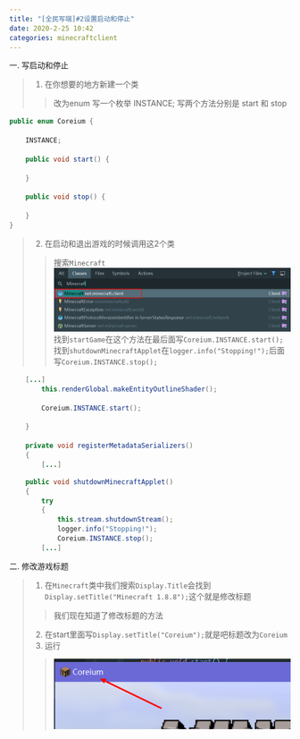 ```yaml
---
title: "[全民写端]#2设置启动和停止"
date: 2020-2-25 10:42
categories: minecraftclient
---
```


一. 写启动和停止

> 1. 在你想要的地方新建一个类 
>> 改为enum
>> 写一个枚举 INSTANCE;
>> 写两个方法分别是 start 和 stop


```java
public enum Coreium {

    INSTANCE;

    public void start() {

    }

    public void stop() {

    }
}
```

> 2. 在启动和退出游戏的时候调用这2个类
>> 搜索`Minecraft`
>> ![2-1](/assets/minecraftclient/2-1.png)
>> 找到`startGame`在这个方法在最后面写`Coreium.INSTANCE.start();`
>> 找到`shutdownMinecraftApplet`在`logger.info("Stopping!");`后面写`Coreium.INSTANCE.stop();`


```java
    [...]
        this.renderGlobal.makeEntityOutlineShader();

        Coreium.INSTANCE.start();

    }

    private void registerMetadataSerializers()
    {
        [...]
```

```java
    public void shutdownMinecraftApplet()
    {
        try
        {
            this.stream.shutdownStream();
            logger.info("Stopping!");
            Coreium.INSTANCE.stop();
        [...]
```


二. 修改游戏标题
> 1. 在`Minecraft`类中我们搜索`Display.Title`会找到`Display.setTitle("Minecraft 1.8.8");`这个就是修改标题
>> 我们现在知道了修改标题的方法
> 2. 在start里面写`Display.setTitle("Coreium");`就是吧标题改为`Coreium`
> 3. 运行
>> ![2-2](/assets/minecraftclient/2-2.png)